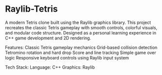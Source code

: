 # Raylib-Tetris
A modern Tetris clone built using the Raylib graphics library. This project recreates the classic Tetris gameplay with smooth controls, colorful visuals, and modular code structure. Designed as a personal learning experience in C++ game development and 2D rendering.

Features:
Classic Tetris gameplay mechanics
Grid-based collision detection
Tetromino rotation and hard drop
Score and line tracking
Simple game over logic
Responsive keyboard controls using Raylib input system

Tech Stack:
Language: C++
Graphics: Raylib
